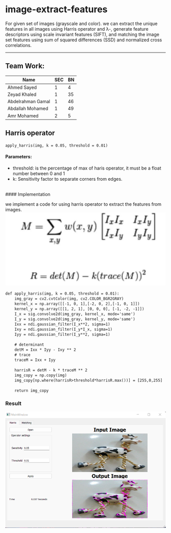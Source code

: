 # image-extract-features
For given set of images (grayscale and color). we can extract the unique features in all images using Harris operator and λ-, generate feature descriptors using scale invariant features (SIFT), and matching the image set features using sum of squared differences (SSD) and normalized cross correlations.

---

## Team Work:

| Name | SEC | BN |
| ----------- | ----------- | ----------- |
| Ahmed Sayed | 1 | 4 |
| Zeyad Khaled | 1 | 35 |
| Abdelrahman Gamal | 1 | 46 |
| Abdallah Mohamed  | 1 | 49 |
| Amr Mohamed | 2 | 5 |

## Harris operator

```
apply_harris(img, k = 0.05, threshold = 0.01)
```
#### Parameters:
* threshold: is the percentage of max of haris operator, it must be a float number between 0 and 1
* k: Sensitivity factor to separate corners from edges.
<br>
#### Implementation

we implement a code for using harris operator to extract the features from images.
![img1](images/harris_rule.png)

```
def apply_harris(img, k = 0.05, threshold = 0.01):
    img_gray = cv2.cvtColor(img, cv2.COLOR_BGR2GRAY)
    kernel_x = np.array([[-1, 0, 1],[-2, 0, 2],[-1, 0, 1]])
    kernel_y = np.array([[1, 2, 1], [0, 0, 0], [-1, -2, -1]])
    I_x = sig.convolve2d(img_gray, kernel_x, mode='same')
    I_y = sig.convolve2d(img_gray, kernel_y, mode='same')
    Ixx = ndi.gaussian_filter(I_x**2, sigma=1)
    Ixy = ndi.gaussian_filter(I_y*I_x, sigma=1)
    Iyy = ndi.gaussian_filter(I_y**2, sigma=1)

    # determinant
    detM = Ixx * Iyy - Ixy ** 2
    # trace
    traceM = Ixx + Iyy
        
    harrisR = detM - k * traceM ** 2
    img_copy = np.copy(img)
    img_copy[np.where(harrisR>threshold*harrisR.max())] = [255,0,255]
   
    return img_copy
```

### Result
![img](results/harris.png)

